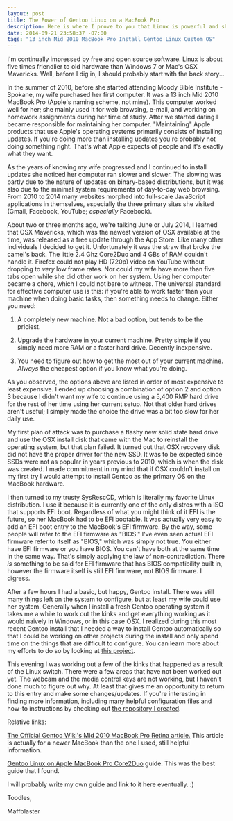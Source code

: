 ```yaml
---
layout: post
title: The Power of Gentoo Linux on a MacBook Pro
description: Here is where I prove to you that Linux is powerful and should be used as your primary OS.
date: 2014-09-21 23:58:37 -07:00
tags: "13 inch Mid 2010 MacBook Pro Install Gentoo Linux Custom OS"
---
```


I'm continually impressed by free and open source software. Linux is about five times friendlier to old hardware than Windows 7 or Mac's OSX Mavericks. Well, before I dig in, I should probably start with the back story...

In the summer of 2010, before she started attending Moody Bible Institute - Spokane, my wife purchased her first computer. It was a 13 inch Mid 2010 MacBook Pro (Apple's naming scheme, not mine). This computer worked well for her; she mainly used it for web browsing, e-mail, and working on homework assignments during her time of study. After we started dating I became responsible for maintaining her computer. "Maintaining" Apple products that use Apple's operating systems primarily consists of installing updates. If you're doing more than installing updates you're probably not doing something right. That's what Apple expects of people and it's exactly what they want.

As the years of knowing my wife progressed and I continued to install updates she noticed her computer ran slower and slower. The slowing was partly due to the nature of updates on binary-based distributions, but it was also due to the minimal system requirements of day-to-day web browsing. From 2010 to 2014 many websites morphed into full-scale JavaScript applications in themselves, especially the three primary sites she visited (Gmail, Facebook, YouTube; *especially* Facebook).

About two or three months ago, we're talking June or July 2014, I learned that OSX Mavericks, which was the newest version of OSX available at the time, was released as a free update through the App Store. Like many other individuals I decided to get it. Unfortunately it was the straw that broke the camel's back. The little 2.4 Ghz Core2Duo and 4 GBs of RAM couldn't handle it. Firefox could not play HD (720p) video on YouTube without dropping to *very* low frame rates. Nor could my wife have more than five tabs open while she did other work on her system. Using her computer became a chore, which I could not bare to witness. The universal standard for effective computer use is this: if you're able to work faster than your machine when doing basic tasks, then something needs to change. Either you need:

1) A completely new machine. Not a bad option, but tends to be the priciest. 

2) Upgrade the hardware in your current machine. Pretty simple if you simply need more RAM or a faster hard drive. Decently inexpensive.

3) You need to figure out how to get the most out of your current machine. *Always* the cheapest option if you know what you're doing.

As you observed, the options above are listed in order of most expensive to least expensive. I ended up choosing a combination of option 2 and option 3 because I didn't want my wife to continue using a 5,400 RMP hard drive for the rest of her time using her current setup. Not that older hard drives aren't useful; I simply made the choice the drive was a bit too slow for her daily use.

My first plan of attack was to purchase a flashy new solid state hard drive and use the OSX install disk that came with the Mac to reinstall the operating system, but that plan failed. It turned out that OSX recovery disk did not have the proper driver for the new SSD. It was to be expected since SSDs were not as popular in years previous to 2010, which is when the disk was created. I made commitment in my mind that if OSX couldn't install on my first try I would attempt to install Gentoo as the primary OS on the MacBook hardware.

I then turned to my trusty SysRescCD, which is literally my favorite Linux distribution. I use it because it is currently one of the only distros with a ISO that supports EFI boot. Regardless of what you might think of it EFI is the future, so her MacBook had to be EFI bootable. It was actually very easy to add an EFI boot entry to the MacBook's EFI firmware. By the way, some people will refer to the EFI firmware as "BIOS." I've even seen actual EFI firmware refer to itself as "BIOS," which was simply not true. You either have EFI firmware or you have BIOS. You can't have both at the same time in the same way. That's simply applying the law of non-contradiction. There *is* something to be said for EFI firmware that has BIOS compatibility built in, however the firmware itself is still EFI firmware, not BIOS firmware. I digress.

After a few hours I had a basic, but happy, Gentoo install. There was still many things left on the system to configure, but at least my wife could use her system. Generally when I install a fresh Gentoo operating system it takes me a while to work out the kinks and get everything working as it would naively in Windows, or in this case OSX. I realized during this most recent Gentoo install that I needed a way to install Gentoo automatically so that I could be working on other projects during the install and only spend time on the things that are difficult to configure. You can learn more about my efforts to do so by looking at [this project](https://github.com/DigitalSurvival/Stage7).

This evening I was working out a few of the kinks that happened as a result of the Linux switch. There were a few areas that have not been worked out yet. The webcam and the media control keys are not working, but I haven't done much to figure out why. At least that gives me an opportunity to return to this entry and make some changes/updates. If you're interesting in finding more information, including many helpful configuration files and how-to instructions by checking out [the repository I created](https://github.com/Maffblaster/Mid-2010-MacBook-Pro).

Relative links:

[The Official Gentoo Wiki's Mid 2010 MacBook Pro Retina article.](https://wiki.gentoo.org/wiki/Apple_Macbook_Pro_Retina) This article is actually for a newer MacBook than the one I used, still helpful information.

[Gentoo Linux on Apple MacBook Pro Core2Duo](http://www.odi.ch/prog/macbookpro/index.php#18) guide. This was the best guide that I found.

I will probably write my own guide and link to it here eventually. :)

Toodles,

Maffblaster